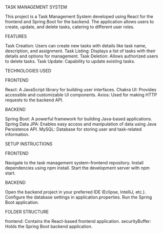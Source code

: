 TASK MANAGEMENT SYSTEM

This project is a Task Management System developed using React for the frontend and Spring Boot for the backend. The application allows users to create, update, and delete tasks, catering to different user roles.



FEATURES

Task Creation: Users can create new tasks with details like task name, description, and assignment.
Task Listing: Displays a list of tasks with their details and options for management.
Task Deletion: Allows authorized users to delete tasks.
Task Update: Capability to update existing tasks.



TECHNOLOGIES USED

FRONTEND

React: A JavaScript library for building user interfaces.
Chakra UI: Provides accessible and customizable UI components.
Axios: Used for making HTTP requests to the backend API.

BACKEND

Spring Boot: A powerful framework for building Java-based applications.
Spring Data JPA: Enables easy access and manipulation of data using Java Persistence API.
MySQL: Database for storing user and task-related information.




SETUP INSTRUCTIONS

FRONTEND

Navigate to the task management system-frontend repository.
Install dependencies using npm install.
Start the development server with npm start.

BACKEND

Open the backend project in your preferred IDE (Eclipse, IntelliJ, etc.).
Configure the database settings in application.properties.
Run the Spring Boot application.


FOLDER STRUCTURE

frontend: Contains the React-based frontend application.
securityBuffer: Holds the Spring Boot backend application.
